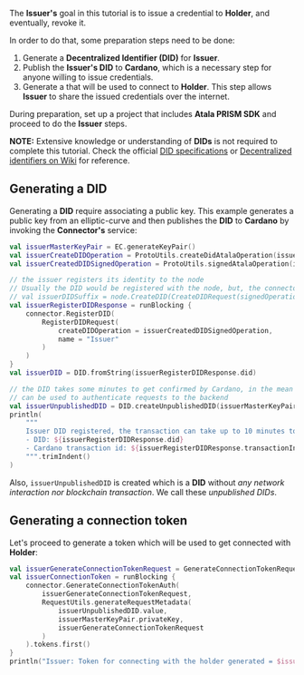 The **Issuer's** goal in this tutorial is to issue a credential to **Holder**, and eventually, revoke it.

In order to do that, some preparation steps need to be done:
1. Generate a **Decentralized Identifier (DID)** for **Issuer**.
2. Publish the **Issuer's DID** to **Cardano**, which is a necessary step for anyone willing to issue credentials.
3. Generate a that will be used to connect to **Holder**. This step allows **Issuer** to share the issued credentials over the internet.

During preparation, set up a project that includes **Atala PRISM SDK** and proceed to do the **Issuer** steps.

**NOTE:** Extensive knowledge or understanding of **DIDs** is not required to complete this tutorial. Check the official [DID specifications](https://w3c-ccg.github.io/did-spec/) or [Decentralized identifiers on Wiki](https://en.wikipedia.org/wiki/Decentralized_identifiers) for reference.

## Generating a DID

Generating a **DID** require associating a public key. This example generates a public key from an elliptic-curve and then publishes the **DID** to **Cardano** by invoking the **Connector's** service:

```kotlin
val issuerMasterKeyPair = EC.generateKeyPair()
val issuerCreateDIDOperation = ProtoUtils.createDidAtalaOperation(issuerMasterKeyPair)
val issuerCreatedDIDSignedOperation = ProtoUtils.signedAtalaOperation(issuerMasterKeyPair, issuerCreateDIDOperation)

// the issuer registers its identity to the node
// Usually the DID would be registered with the node, but, the connector can handle that as well
// val issuerDIDSuffix = node.CreateDID(CreateDIDRequest(signedOperation)).id
val issuerRegisterDIDResponse = runBlocking {
    connector.RegisterDID(
        RegisterDIDRequest(
            createDIDOperation = issuerCreatedDIDSignedOperation,
            name = "Issuer"
        )
    )
}
val issuerDID = DID.fromString(issuerRegisterDIDResponse.did)

// the DID takes some minutes to get confirmed by Cardano, in the mean time, the unpublished DID
// can be used to authenticate requests to the backend
val issuerUnpublishedDID = DID.createUnpublishedDID(issuerMasterKeyPair.publicKey)
println(
    """
    Issuer DID registered, the transaction can take up to 10 minutes to be confirmed by the Cardano network
    - DID: ${issuerRegisterDIDResponse.did}
    - Cardano transaction id: ${issuerRegisterDIDResponse.transactionInfo?.transactionId}
    """.trimIndent()
)
```

Also, `issuerUnpublishedDID` is created which is a **DID** without *any network interaction nor blockchain transaction*. We call these *unpublished DIDs*.


## Generating a connection token

Let's proceed to generate a token which will be used to get connected with **Holder**:

```kotlin
val issuerGenerateConnectionTokenRequest = GenerateConnectionTokenRequest(count = 1)
val issuerConnectionToken = runBlocking {
    connector.GenerateConnectionTokenAuth(
        issuerGenerateConnectionTokenRequest,
        RequestUtils.generateRequestMetadata(
            issuerUnpublishedDID.value,
            issuerMasterKeyPair.privateKey,
            issuerGenerateConnectionTokenRequest
        )
    ).tokens.first()
}
println("Issuer: Token for connecting with the holder generated = $issuerConnectionToken")
```
